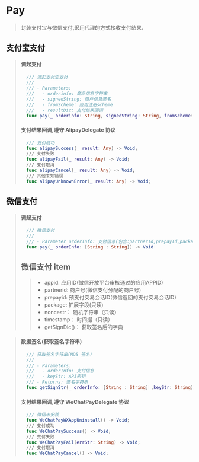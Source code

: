# Pay
> 封装支付宝与微信支付,采用代理的方式接收支付结果.

## 支付宝支付
> #### 调起支付
> ```swift
>   /// 调起支付宝支付
>   ///
>   /// - Parameters:
>   ///   - orderinfo: 商品信息字符串
>   ///   - signedString: 商户信息签名
>   ///   - fromScheme: 应用注册scheme
>   ///   - resultDic: 支付结果回调
>   func pay(_ orderinfo: String, signedString: String, fromScheme: String) -> Void
> ```
> #### 支付结果回调,遵守 AlipayDelegate 协议
> ```swift
>   /// 支付成功
>   func alipaySuccess(_ result: Any) -> Void;
>   /// 支付失败
>   func alipayFail(_ result: Any) -> Void;
>   /// 支付取消
>   func alipayCancel(_ result: Any) -> Void;
>   /// 其他未知错误
>   func alipayUnknownError(_ result: Any) -> Void;
> ```

## 微信支付
> #### 调起支付
> ```swift
>   /// 微信支付
>   ///
>   /// - Parameter orderInfo: 支付信息(包含:partnerId,prepayId,package,nonceStr,timeStamp,sign等信息)
>   func pay(_ orderInfo: [String : String]) -> Void
> ```
> ## 微信支付 item
> > * appid: 应用ID(微信开放平台审核通过的应用APPID)
> > * partnerid: 商户号(微信支付分配的商户号)
> > * prepayid: 预支付交易会话ID(微信返回的支付交易会话ID)
> > * package: 扩展字段(只读)
> > * noncestr： 随机字符串（只读）
> > * timestamp： 时间撮（只读）
> > * getSignDic()： 获取签名后的字典

> #### 数据签名(获取签名字符串)
> ```swift
>   /// 获取签名字符串(MD5 签名)
>   ///
>   /// - Parameters:
>   ///   - orderInfo: 支付信息
>   ///   - keyStr: API密钥
>   /// - Returns: 签名字符串
>   func getSignStr(_ orderInfo: [String : String] ,keyStr: String) -> String
> ```
> #### 支付结果回调,遵守 WeChatPayDelegate 协议
> ```swift
>   /// 微信未安装
>   func WeChatPayWXAppUninstall() -> Void;
>   /// 支付成功
>   func WeChatPaySuccess() -> Void;
>   /// 支付失败
>   func WeChatPayFail(errStr: String) -> Void;
>   /// 支付取消
>   func WeChatPayCancel() -> Void;
> ```
